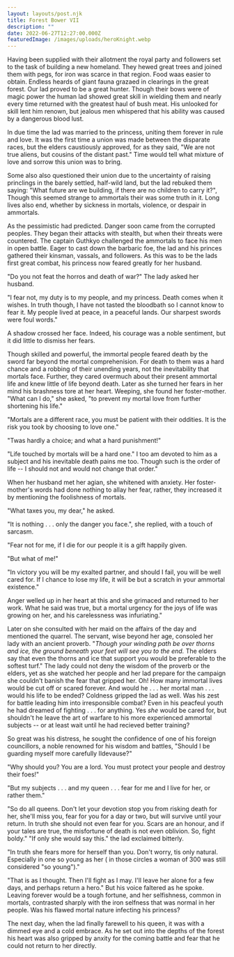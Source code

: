 ```yaml
---
layout: layouts/post.njk
title: Forest Bower VII
description: ""
date: 2022-06-27T12:27:00.000Z
featuredImage: /images/uploads/heroKnight.webp
---
```


Having been supplied with their allotment the royal party and followers set to the task of building a new homeland. They hewed great trees and joined them with pegs, for iron was scarce in that region. Food waas easier to obtain. Endless heards of giant fauna grazaed in clearings in the great forest. Our lad proved to be a great hunter. Though their bows were of magic power the human lad showed great skill in wielding them and nearly every time returned with the greatest haul of bush meat. His unlooked for skill lent him renown, but jealous men whispered that his ability was caused by a dangerous blood lust.

In due time the lad was married to the princess, uniting them forever in rule and love. It was the first time a union was made between the disparate races, but the elders caustiously approved, for as they said, "We are not true aliens, but cousins of the distant past." Time would tell what mixture of love and sorrow this union was to bring.

Some also also questioned their union due to the uncertainty of raising princlings in the barely settled, half-wild land, but the lad rebuked them saying: "What future are we building, if there are no children to carry it?", Though this seemed strange to ammortals their was some truth in it. Long lives also end, whether by sickness in mortals, violence, or despair in ammortals.

As the pessimistic had predicted. Danger soon came from the corrupted peoples. They began their attacks with stealth, but when their threats were countered. The captain Guthkyo challenged the ammortals to face his men in open battle.
Eager to cast down the barbaric foe, the lad and his princes gathered their kinsman, vassals, and followers. As this was to be the lads first great combat, his princess now feared greatly for her husband.

"Do you not feat the horros and death of war?" The lady asked her husband.

"I fear not, my duty is to my people, and my princess. Death comes when it wishes. In truth though, I have not tasted the bloodbath so I cannot know to fear it. My people lived at peace, in a peaceful lands. Our sharpest swords were foul words."

A shadow crossed her face. Indeed, his courage was a noble sentiment, but it did little to dismiss her fears.

Though skilled and powerful, the immortal people feared death by the sword far beyond the mortal comprehenision. For death to them was a hard chance and a robbing of their unending years, not the inevitability that mortals face. Further, they cared overmuch about their present ammortal life and knew little of life beyond death.
Later as she turned her fears in her mind his brashness tore at her heart. Weeping, she found her foster-mother. "What can I do," she asked, "to prevent my mortal love from further shortening his life."

"Mortals are a different race, you must be patient with their oddities. It is the risk you took by choosing to love one."

"Twas hardly a choice; and what a hard punishment!"

"Life touched by mortals will be a hard one." I too am devoted to him as a subject and his inevitable death pains me too. Though such is the order of life -- I should not and would not change that order."

When her husband met her agian, she whitened with anxiety. Her foster-mother's words had done nothing to allay her fear, rather, they increased it by mentioning the foolishness of mortals.

"What taxes you, my dear," he asked.

"It is nothing . . . only the danger you face.", she replied, with a touch of sarcasm.

"Fear not for me, if I die for our people it is a gift happily given.

"But what of me!"

"In victory you will be my exalted partner, and should I fail, you will be well cared for. If I chance to lose my life, it will be but a scratch in your ammortal existence."

Anger welled up in her heart at this and she grimaced and returned to her work. What he said was true, but a mortal urgency for the joys of life was growing on her, and his carelessness was infuriating."

Later on she consulted with her maid on the affairs of the day and mentioned the quarrel.
The servant, wise beyond her age, consoled her lady with an ancient proverb. "*Though your winding path be over thorns and ice, the ground beneath your feet will see you to the end.* The elders say that even the thorns and ice that support you would be preferable to the softest turf."
The lady could not deny the wisdom of the proverb or the elders, yet as she watched her people and her lad prepare for the campaign she couldn't banish the fear that gripped her. Oh! How many immortal lives would be cut off or scared forever. And would he . . . her mortal man . . . would his life to be ended?
Coldness gripped the lad as well. Was his zest for battle leading him into irresponsible combat? Even in his peacfeul youth he had dreamed of fighting . . . for anything. Yes *she* would be cared for, but shouldn't he leave the art of warfare to his more experienced ammortal subjects -- or at least wait until he had recieved better training?

So great was his distress, he sought the confidence of one of his foreign councillors, a noble renowned for his wisdom and battles, "Should I be guarding myself more carefully Ildevause?"

"Why should you? You are a lord. You must protect your people and destroy their foes!"

"But my subjects . . . and my queen . . . fear for me and I live for her, or rather them."

"So do all queens. Don't let your devotion stop you from risking death for her, she'll miss you, fear for you for a day or two, but will survive until your return. In truth she should not even fear for you. Scars are an honour, and if your tales are true, the misfortune of death is not even oblivion. So, fight boldy."
"If only she would say this." the lad exclaimed bitterly.

"In truth she fears more for herself than you. Don't worry, tis only natural. Especially in one so young as her ( in those circles a woman of 300 was still considered "so young")."

"That is as I thought. Then I'll fight as I may. I'll leave her alone for a few days, and perhaps return a hero." But his voice faltered as he spoke. Leaving forever would be a tough fortune, and her selfishness, common in mortals, contrasted sharply with the iron selfness that was normal in her people. Was his flawed mortal nature infecting his princess?

The next day, when the lad finally farewell to his queen, it was with a dimmed eye and a cold embrace. As he set out into the depths of the forest his heart was also gripped by anxity for the coming battle and fear that he could not return to her directly.



